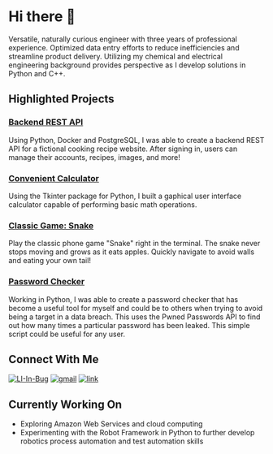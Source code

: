 # Hi there 👋

Versatile, naturally curious engineer with three years of professional experience. Optimized data entry efforts to reduce inefficiencies and streamline product delivery. Utilizing my chemical and electrical engineering background provides perspective as I develop solutions in Python and C++.

## Highlighted Projects

### [Backend REST API](https://github.com/ascobee/recipe-app-api)

Using Python, Docker and PostgreSQL, I was able to create a backend REST API for a fictional cooking recipe website. After signing in, users can manage their accounts, recipes, images, and more!

### [Convenient Calculator](https://github.com/ascobee/convenient-calculator)

Using the Tkinter package for Python, I built a gaphical user interface calculator capable of performing basic math operations.

### [Classic Game: Snake](https://github.com/ascobee/snake-game-cli)

Play the classic phone game "Snake" right in the terminal. The snake never stops moving and grows as it eats apples. Quickly navigate to avoid walls and eating your own tail!

### [Password Checker](https://github.com/ascobee/password-checker)

Working in Python, I was able to create a password checker that has become a useful tool for myself and could be to others when trying to avoid being a target in a data breach. This uses the Pwned Passwords API to find out how many times a particular password has been leaked. This simple script could be useful for any user.

## Connect With Me

[![LI-In-Bug](https://user-images.githubusercontent.com/60769151/107107018-cf6dff00-67eb-11eb-9e12-ea05031f6178.png)][1]
[![gmail](https://user-images.githubusercontent.com/60769151/107106914-5c648880-67eb-11eb-90b9-d5414f4ec1cb.png)][2]
[![link](https://user-images.githubusercontent.com/60769151/107107402-e7df1900-67ed-11eb-9e26-248018aa2549.png)][3]

[1]: https://www.linkedin.com/in/austin-scobee/
[2]: mailto:austin.scobee@gmail.com
[3]: https://www.austinscobee.com/

## Currently Working On

- Exploring Amazon Web Services and cloud computing
- Experimenting with the Robot Framework in Python to further develop robotics process automation and test automation skills

